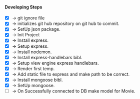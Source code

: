 

#### Developing Steps 

 - [x] -> git ignore file
 - [x] -> initializes git hub repository on git hub to commit.
 - [x] -> SetUp json package.
 - [x] -> Init Project 
 - [x] -> Install express.
 - [x] -> Setup express.
 - [x] -> Install nodemon.
 - [x] -> Install express-handlebars bibl.
 - [x] -> Setup view engine express handlebars. 
 - [x] -> Render first temp. 
 - [x] -> Add static file to express and make path to be correct. 
 - [x] -> Install mongoose bibl.
 - [x] -> SetUp mongoose.
 - [ ] -> On Successfully connected to DB make model for Movie.